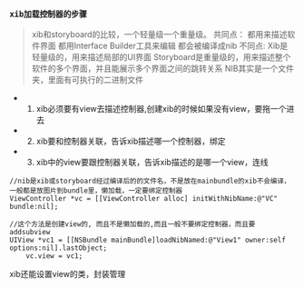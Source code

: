 ###  `xib加载控制器的步骤`
  >xib和storyboard的比较，一个轻量级一个重量级。
共同点：
都用来描述软件界面
都用Interface Builder工具来编辑
都会被编译成nib
不同点:
Xib是轻量级的，用来描述局部的UI界面
Storyboard是重量级的，用来描述整个软件的多个界面，并且能展示多个界面之间的跳转关系
NIB其实是一个文件夹，里面有可执行的二进制文件

- 1. xib必须要有view去描述控制器,创建xib的时候如果没有view，要拖一个进去
- 2. xib要和控制器关联，告诉xib描述哪一个控制器，绑定
- 3. xib中的view要跟控制器关联，告诉xib描述的是哪一个view，连线

```
//nib是xib或storyboard经过编译后的的文件名，不是放在mainbundle的xib不会编译，一般都是放图片到bundle里，懒加载，一定要绑定控制器
ViewController *vc = [[ViewController alloc] initWithNibName:@"VC" bundle:nil];

//这个方法是创建view的, 而且不是懒加载的,而且一般不要绑定控制器，而且要addsubview
UIView *vc1 = [[NSBundle mainBundle]loadNibNamed:@"View1" owner:self options:nil].lastObject;
    vc.view = vc1;
```

xib还能设置view的类，封装管理